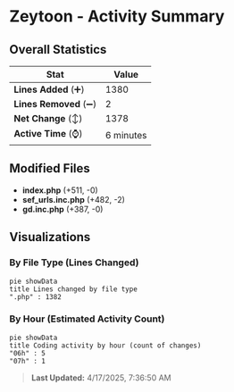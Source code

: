 # Zeytoon - Activity Summary 

## Overall Statistics

| Stat                   | Value                                                             |
| ---------------------- | ----------------------------------------------------------------- |
| **Lines Added** (➕)   | 1380                                          |
| **Lines Removed** (➖) | 2                                        |
| **Net Change** (↕)    | 1378                |
| **Active Time** (⌚)   | 6 minutes |


## Modified Files
- **index.php** (+511, -0)
- **sef_urls.inc.php** (+482, -2)
- **gd.inc.php** (+387, -0)

## Visualizations

### By File Type (Lines Changed)

```mermaid
pie showData
title Lines changed by file type
".php" : 1382
```

### By Hour (Estimated Activity Count)

```mermaid
pie showData
title Coding activity by hour (count of changes)
"06h" : 5
"07h" : 1
```


> **Last Updated:** 4/17/2025, 7:36:50 AM